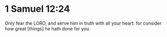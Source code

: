 # 1 Samuel 12:24

Only fear the LORD, and serve him in truth with all your heart: for consider how great [things] he hath done for you.
